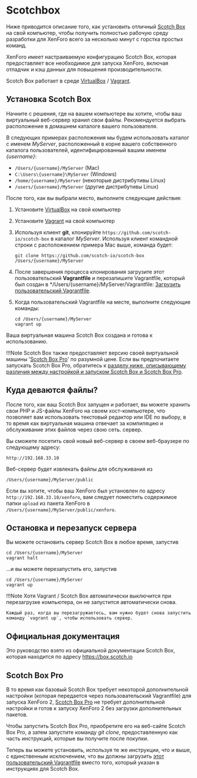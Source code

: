 # Scotchbox

Ниже приводится описание того, как установить отличный [Scotch Box](https://box.scotch.io/) на свой компьютер, чтобы получить полностью рабочую среду разработки для XenForo всего за несколько минут с горстка простых команд.

XenForo имеет настраиваемую конфигурацию Scotch Box, которая предоставляет все необходимое для запуска XenForo, включая отладчик и кэш данных для повышения производительности.

Scotch Box работает в среде [VirtualBox](https://www.virtualbox.org/) / [Vagrant](https://www.vagrantup.com/).

## Установка Scotch Box

Начните с решения, где на вашем компьютере вы хотите, чтобы ваш виртуальный веб-сервер хранил свои файлы. Рекомендуется выбрать расположение в домашнем каталоге вашего пользователя.

В следующих примерах расположения мы будем использовать каталог с именем *MyServer*, расположенный в корне вашего собственного каталога пользователей, идентифицированный вашим именем *{username}*:

- `/Users/{username}/MyServer` (Mac)
- `C:\Users\{username}\MyServer` (Windows)
- `/home/{username}/MyServer` (некоторые дистрибутивы Linux)
- `/users/{username}/MyServer` (другие дистрибутивы Linux)

После того, как вы выбрали место, выполните следующие действия:

1. Установите [VirtualBox](https://www.virtualbox.org/) на свой компьютер
1. Установите [Vagrant](https://www.vagrantup.com/) на свой компьютер
1. Используя клиент **git**, клонируйте `https://github.com/scotch-io/scotch-box` в каталог *MyServer*. Используя клиент командной строки с расположением примера Mac выше, команда будет:

	```
	git clone https://github.com/scotch-io/scotch-box /Users/{username}/MyServer
	```

1. После завершения процесса клонирования загрузите этот пользовательский **Vagrantfile** и перезапишите Vagrantfile, который был создан в */Users/{username}/MyServer/Vagrantfile: [Загрузить пользовательский Vagrantfile](../files/scotchbox/Vagrantfile).

1. Когда пользовательский Vagrantfile на месте, выполните следующие команды:

	```
	cd /Users/{username}/MyServer
	vagrant up
	```

Ваша виртуальная машина Scotch Box создана и готова к использованию.

!!!Note
	Scotch Box также предоставляет версию своей виртуальной машины '[Scotch Box Pro](https://box.scotch.io/pro/)' по разумной цене. Если вы предпочитаете запускать Scotch Box Pro, обратитесь к [разделу ниже, описывающему различия между настройкой и запуском Scotch Box и Scotch Box Pro](#scotch-box-pro).

## Куда деваются файлы?

После того, как ваш Scotch Box запущен и работает, вы можете хранить свои PHP и JS-файлы XenForo на своем хост-компьютере, что позволяет вам использовать текстовый редактор или IDE по выбору, в то время как виртуальная машина отвечает за компиляцию и обслуживание этих файлов через свою сеть. сервер.

Вы сможете посетить свой новый веб-сервер в своем веб-браузере по следующему адресу:

```
http://192.168.33.10
```

Веб-сервер будет извлекать файлы для обслуживания из

```
/Users/{username}/MyServer/public
```

Если вы хотите, чтобы ваш XenForo был установлен по адресу `http://192.168.33.10/xenforo`, вам следует поместить содержимое папки `upload` из пакета XenForo в `/Users/{username}/MyServer/public/xenforo`.

## Остановка и перезапуск сервера

Вы можете остановить сервер Scotch Box в любое время, запустив

```
cd /Users/{username}/MyServer
vagrant halt
```

...и вы можете перезапустить его, запустив

```
cd /Users/{username}/MyServer
vagrant up

```

!!!Note
	Хотя Vagrant / Scotch Box автоматически выключится при перезагрузке компьютера, он не запустится автоматически снова.

	Каждый раз, когда вы перезагружаетесь, вам нужно будет снова запустить команду `vagrant up`, чтобы использовать сервер.

## Официальная документация

Это руководство взято из официальной документации Scotch Box, которая находится по адресу <https://box.scotch.io>

## Scotch Box Pro

В то время как базовый Scotch Box требует некоторой дополнительной настройки (которая передается через пользовательский Vagrantfile) для запуска XenForo 2, [Scotch Box Pro](https://box.scotch.io/pro/) не требует дополнительной настройки и готов к запуску XenForo 2 без загрузки дополнительных пакетов.

Чтобы запустить Scotch Box Pro, приобретите его на веб-сайте Scotch Box Pro, а затем запустите команду *git clone*, предоставленную как часть инструкций, которые вы получите после покупки.

Теперь вы можете установить, используя те же инструкции, что и выше, с единственным исключением, что вы должны загрузить [этот пользовательский Vagrantfile](../files/scotchboxpro/Vagrantfile) вместо того, который указан в инструкциях для Scotch Box.
